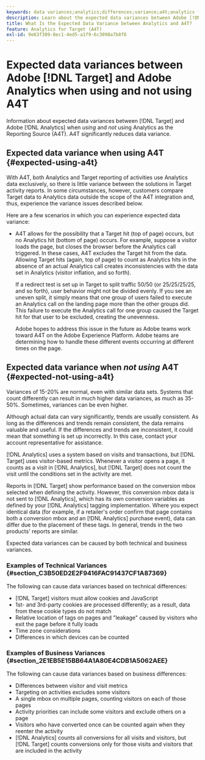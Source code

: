```yaml
---
keywords: data variances;analytics;differences;variance;a4t;analytics for target;analytics as the reporting source;discrepancies;discrepancy
description: Learn about the expected data variances between Adobe [!DNL Target] and Analytics when not using Analytics for [!DNL Target] (A4T), which eliminates data variance altogether.
title: What Is the Expected Data Variance between Analytics and A4T?
feature: Analytics for Target (A4T)
exl-id: 9e63f309-8ec1-4ed5-a1f9-6c3098a7b8f6
---
```

# Expected data variances between Adobe [!DNL Target] and Adobe Analytics when using and not using A4T

Information about expected data variances between [!DNL Target] and Adobe [!DNL Analytics] when *using* and *not* using Analytics as the Reporting Source (A4T). A4T significantly reduces data variance.

## Expected data variance when using A4T {#expected-using-a4t}

With A4T, both Analytics and Target reporting of activities use Analytics data exclusively, so there is little variance between the solutions in Target activity reports. In some circumstances, however, customers compare Target data to Analytics data outside the scope of the A4T integration and, thus, experience the variance issues described below.

Here are a few scenarios in which you can experience expected data variance: 

* A4T allows for the possibility that a Target hit (top of page) occurs, but no Analytics hit (bottom of page) occurs. For example, suppose a visitor loads the page, but closes the browser before the Analytics call triggered. In these cases, A4T excludes the Target hit from the data. Allowing Target hits (again, top of page) to count as Analytics hits in the absence of an actual Analytics call creates inconsistencies with the data set in Analytics (visitor inflation, and so forth).

  If a redirect test is set up in Target to split traffic 50/50 (or 25/25/25/25, and so forth), user behavior might not be divided evenly. If you see an uneven split, it simply means that one group of users failed to execute an Analytics call on the landing page more than the other groups did. This failure to execute the Analytics call for one group caused the Target hit for that user to be excluded, creating the unevenness.

  Adobe hopes to address this issue in the future as Adobe teams work toward A4T on the Adobe Experience Platform. Adobe teams are determining how to handle these different events occurring at different times on the page.

## Expected data variance when *not using* A4T {#expected-not-using-a4t}

Variances of 15-20% are normal, even with similar data sets. Systems that count differently can result in much higher data variances, as much as 35-50%. Sometimes, variances can be even higher.

Although actual data can vary significantly, trends are usually consistent. As long as the differences and trends remain consistent, the data remains valuable and useful. If the differences and trends are inconsistent, it could mean that something is set up incorrectly. In this case, contact your account representative for assistance.

[!DNL Analytics] uses a system based on visits and transactions, but [!DNL Target] uses visitor-based metrics. Whenever a visitor opens a page, it counts as a visit in [!DNL Analytics], but [!DNL Target] does not count the visit until the conditions set in the activity are met.

Reports in [!DNL Target] show performance based on the conversion mbox selected when defining the activity. However, this conversion mbox data is not sent to [!DNL Analytics], which has its own conversion variables as defined by your [!DNL Analytics] tagging implementation. Where you expect identical data (for example, if a retailer's order confirm that page contains both a conversion mbox and an [!DNL Analytics] purchase event), data can differ due to the placement of these tags. In general, trends in the two products' reports are similar.

Expected data variances can be caused by both technical and business variances.

### Examples of Technical Variances {#section_C3B50ED2E2F9416FAC91437CF1A87369}

The following can cause data variances based on technical differences:

* [!DNL Target] visitors must allow cookies and JavaScript 
* 1st- and 3rd-party cookies are processed differently; as a result, data from these cookie types do not match 
* Relative location of tags on pages and "leakage" caused by visitors who exit the page before it fully loads 
* Time zone considerations 
* Differences in which devices can be counted

### Examples of Business Variances {#section_2E1EB5E15BB64A1A80E4CDB1A5062AEE}

The following can cause data variances based on business differences:

* Differences between visitor and visit metrics 
* Targeting on activities excludes some visitors 
* A single mbox on multiple pages, counting visitors on each of those pages 
* Activity priorities can include some visitors and exclude others on a page 
* Visitors who have converted once can be counted again when they reenter the activity 
* [!DNL Analytics] counts all conversions for all visits and visitors, but [!DNL Target] counts conversions only for those visits and visitors that are included in the activity
